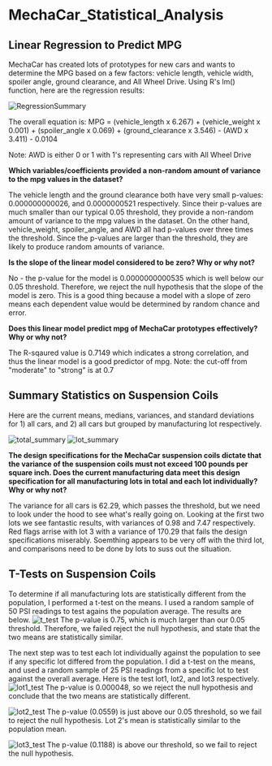 # MechaCar_Statistical_Analysis

## Linear Regression to Predict MPG
MechaCar has created lots of prototypes for new cars and wants to determine the MPG based on a few factors: vehicle length, vehicle width, spoiler angle, ground clearance, and All Wheel Drive. Using R's lm() function, here are the regression results:

![RegressionSummary](https://user-images.githubusercontent.com/30487641/139344354-02ee42fa-08d3-49f1-9400-82a6aea81ec2.PNG)

The overall equation is: 
MPG = (vehicle_length x 6.267) + (vehicle_weight x 0.001) + (spoiler_angle x 0.069) + (ground_clearance x 3.546) - (AWD x 3.411) - 0.0104

Note: AWD is either 0 or 1 with 1's representing cars with All Wheel Drive


**Which variables/coefficients provided a non-random amount of variance to the mpg values in the dataset?**

The vehicle length and the ground clearance both have very small p-values: 0.000000000026, and 0.0000000521 respectively. Since their p-values are much smaller than our typical 0.05 threshold, they provide a non-random amount of variance to the mpg values in the dataset.
On the other hand, vehicle_weight, spoiler_angle, and AWD all had p-values over three times the threshold. Since the p-values are larger than the threshold, they are likely to produce random amounts of variance.


**Is the slope of the linear model considered to be zero? Why or why not?**

No - the p-value for the model is 0.0000000000535 which is well below our 0.05 threshold. Therefore, we reject the null hypothesis that the slope of the model is zero. This is a good thing because a model with a slope of zero means each dependent value would be determined by random chance and error.


**Does this linear model predict mpg of MechaCar prototypes effectively? Why or why not?**

The R-sqaured value is 0.7149 which indicates a strong correlation, and thus the linear model is a good predictor of mpg. Note: the cut-off from "moderate" to "strong" is at 0.7



## Summary Statistics on Suspension Coils
Here are the current means, medians, variances, and standard deviations for 1) all cars, and 2) all cars but grouped by manufacturing lot respectively.

![total_summary](https://user-images.githubusercontent.com/30487641/139481721-2b5d820c-1443-418c-90ed-a0b33805f1ba.PNG)
![lot_summary](https://user-images.githubusercontent.com/30487641/139481735-743f7d70-9816-404f-b2f0-0691d6f3ef18.PNG)


**The design specifications for the MechaCar suspension coils dictate that the variance of the suspension coils must not exceed 100 pounds per square inch. Does the current manufacturing data meet this design specification for all manufacturing lots in total and each lot individually? Why or why not?**

The variance for all cars is 62.29, which passes the threshold, but we need to look under the hood to see what's really going on. Looking at the first two lots we see fantastic results, with variances of 0.98 and 7.47 respectively. Red flags arrise with lot 3 with a variance of 170.29 that fails the design specifications miserably. Soemthing appears to be very off with the third lot, and comparisons need to be done by lots to suss out the situation.



## T-Tests on Suspension Coils
To determine if all manufacturing lots are statistically different from the population, I performed a t-test on the means. I used a random sample of 50 PSI readings to test agains the population average. The results are below.
![t_test](https://user-images.githubusercontent.com/30487641/139542991-bc4a105b-5130-4070-9019-bb75ce13d965.PNG)
The p-value is 0.75, which is much larger than our 0.05 threshold. Therefore, we failed reject the null hypothesis, and state that the two means are statistically similar. 

The next step was to test each lot individually against the population to see if any specific lot differed from the population. I did a t-test on the means, and used a random sample of 25 PSI readings from a specific lot to test against the overall average. Here is the test lot1, lot2, and lot3 respectively.
![lot1_test](https://user-images.githubusercontent.com/30487641/139543711-7addfc76-4539-4430-a52b-cee4c26a1f44.PNG)
The p-value is 0.000048, so we reject the null hypothesis and conclude that the two means are statistically different.

![lot2_test](https://user-images.githubusercontent.com/30487641/139543769-9a9e57c9-c7e5-4e4b-9649-c4b4585ee977.PNG)
The p-value (0.0559) is just above our 0.05 threshold, so we fail to reject the null hypothesis. Lot 2's mean is statistically similar to the population mean.

![lot3_test](https://user-images.githubusercontent.com/30487641/139546213-3470f30d-0e0a-4727-80ca-fe39c62f9e7f.PNG)
The p-value (0.1188) is above our threshold, so we fail to reject the null hypothesis. 








